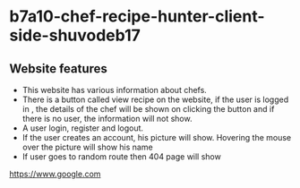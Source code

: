 # b7a10-chef-recipe-hunter-client-side-shuvodeb17

## Website features
* This website has various information about chefs.
* There is a button called view recipe on the website, if the user is logged in , the details of the chef will be shown on clicking the button and if there is no user, the information will not show.
* A user login, register and logout.
* If the user creates an account, his picture will show. Hovering the mouse over the picture will show his name
* If user goes to random route then 404 page will show

https://www.google.com